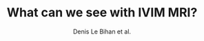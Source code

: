 ---
cat: ciel
subcat: neurophysics
bestof: false
author: Denis Le Bihan et al.
title: What can we see with IVIM MRI?
journal: Neuroimage
year: 2017
type: article
doi: 10.1016/j.neuroimage.2017.12.062
---
